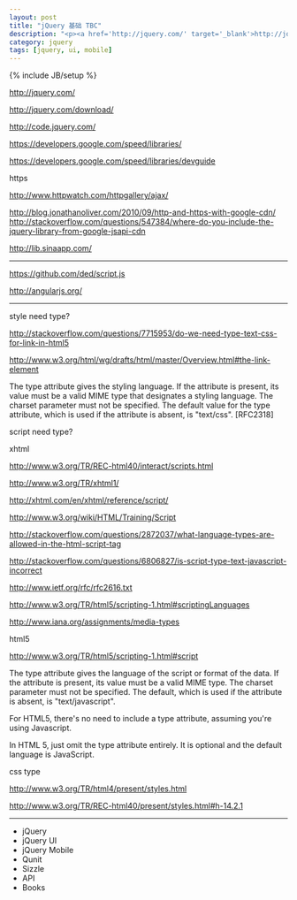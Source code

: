 ```yaml
---
layout: post
title: "jQuery 基础 TBC"
description: "<p><a href='http://jquery.com/' target='_blank'>http://jquery.com/</a></p><ul><li>jQuery</li><li>jQuery UI</li><li>jQuery Mobile</li><li>Qunit</li><li>Sizzle</li><li>API</li><li>Books</li></ul>"
category: jquery
tags: [jquery, ui, mobile]
---
```

{% include JB/setup %}

http://jquery.com/

http://jquery.com/download/

http://code.jquery.com/


https://developers.google.com/speed/libraries/

https://developers.google.com/speed/libraries/devguide

https

http://www.httpwatch.com/httpgallery/ajax/

http://blog.jonathanoliver.com/2010/09/http-and-https-with-google-cdn/
http://stackoverflow.com/questions/547384/where-do-you-include-the-jquery-library-from-google-jsapi-cdn

http://lib.sinaapp.com/

----

https://github.com/ded/script.js

http://angularjs.org/

----

style need type?

http://stackoverflow.com/questions/7715953/do-we-need-type-text-css-for-link-in-html5

http://www.w3.org/html/wg/drafts/html/master/Overview.html#the-link-element

The type attribute gives the styling language. If the attribute is present, its value must be a valid MIME type that designates a styling language. The charset parameter must not be specified. The default value for the type attribute, which is used if the attribute is absent, is "text/css". [RFC2318]


script need type?

xhtml

http://www.w3.org/TR/REC-html40/interact/scripts.html

http://www.w3.org/TR/xhtml1/

http://xhtml.com/en/xhtml/reference/script/

http://www.w3.org/wiki/HTML/Training/Script


http://stackoverflow.com/questions/2872037/what-language-types-are-allowed-in-the-html-script-tag

http://stackoverflow.com/questions/6806827/is-script-type-text-javascript-incorrect

http://www.ietf.org/rfc/rfc2616.txt

http://www.w3.org/TR/html5/scripting-1.html#scriptingLanguages

http://www.iana.org/assignments/media-types

html5

http://www.w3.org/TR/html5/scripting-1.html#script

The type attribute gives the language of the script or format of the data. If the attribute is present, its value must be a valid MIME type. The charset parameter must not be specified. The default, which is used if the attribute is absent, is "text/javascript".


For HTML5, there's no need to include a type attribute, assuming you're using Javascript.

In HTML 5, just omit the type attribute entirely. It is optional and the default language is JavaScript.



css type

http://www.w3.org/TR/html4/present/styles.html

http://www.w3.org/TR/REC-html40/present/styles.html#h-14.2.1

----

* jQuery
* jQuery UI
* jQuery Mobile
* Qunit
* Sizzle
* API
* Books
